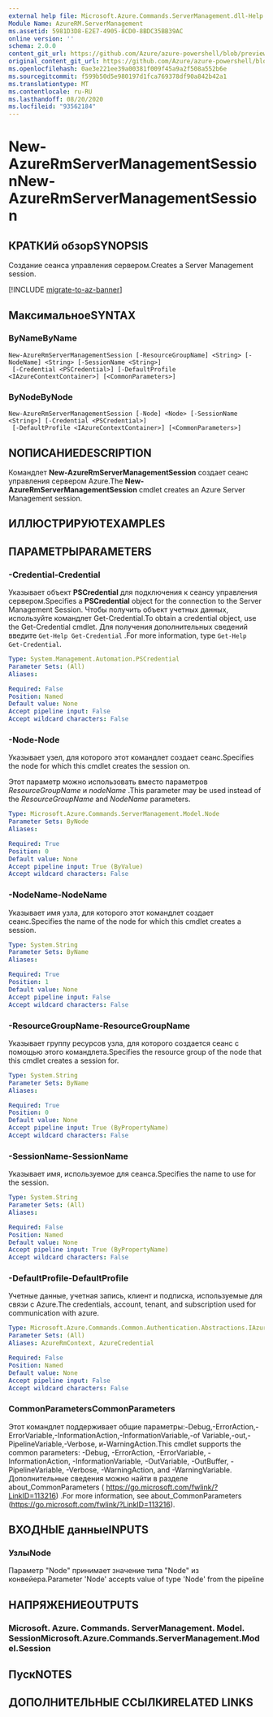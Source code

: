 ```yaml
---
external help file: Microsoft.Azure.Commands.ServerManagement.dll-Help.xml
Module Name: AzureRM.ServerManagement
ms.assetid: 5981D3D8-E2E7-4905-8CD0-8BDC35BB39AC
online version: ''
schema: 2.0.0
content_git_url: https://github.com/Azure/azure-powershell/blob/preview/src/ResourceManager/ServerManagement/Commands.ServerManagement/help/New-AzureRmServerManagementSession.md
original_content_git_url: https://github.com/Azure/azure-powershell/blob/preview/src/ResourceManager/ServerManagement/Commands.ServerManagement/help/New-AzureRmServerManagementSession.md
ms.openlocfilehash: 0ae3e221ee39a00381f009f45a9a2f508a552b6e
ms.sourcegitcommit: f599b50d5e980197d1fca769378df90a842b42a1
ms.translationtype: MT
ms.contentlocale: ru-RU
ms.lasthandoff: 08/20/2020
ms.locfileid: "93562184"
---
```

# <span data-ttu-id="be3cf-101">New-AzureRmServerManagementSession</span><span class="sxs-lookup"><span data-stu-id="be3cf-101">New-AzureRmServerManagementSession</span></span>

## <span data-ttu-id="be3cf-102">КРАТКИй обзор</span><span class="sxs-lookup"><span data-stu-id="be3cf-102">SYNOPSIS</span></span>
<span data-ttu-id="be3cf-103">Создание сеанса управления сервером.</span><span class="sxs-lookup"><span data-stu-id="be3cf-103">Creates a Server Management session.</span></span>

[!INCLUDE [migrate-to-az-banner](../../includes/migrate-to-az-banner.md)]

## <span data-ttu-id="be3cf-104">Максимальное</span><span class="sxs-lookup"><span data-stu-id="be3cf-104">SYNTAX</span></span>

### <span data-ttu-id="be3cf-105">ByName</span><span class="sxs-lookup"><span data-stu-id="be3cf-105">ByName</span></span>
```
New-AzureRmServerManagementSession [-ResourceGroupName] <String> [-NodeName] <String> [-SessionName <String>]
 [-Credential <PSCredential>] [-DefaultProfile <IAzureContextContainer>] [<CommonParameters>]
```

### <span data-ttu-id="be3cf-106">ByNode</span><span class="sxs-lookup"><span data-stu-id="be3cf-106">ByNode</span></span>
```
New-AzureRmServerManagementSession [-Node] <Node> [-SessionName <String>] [-Credential <PSCredential>]
 [-DefaultProfile <IAzureContextContainer>] [<CommonParameters>]
```

## <span data-ttu-id="be3cf-107">NОПИСАНИЕ</span><span class="sxs-lookup"><span data-stu-id="be3cf-107">DESCRIPTION</span></span>
<span data-ttu-id="be3cf-108">Командлет **New-AzureRmServerManagementSession** создает сеанс управления сервером Azure.</span><span class="sxs-lookup"><span data-stu-id="be3cf-108">The **New-AzureRmServerManagementSession** cmdlet creates an Azure Server Management session.</span></span>

## <span data-ttu-id="be3cf-109">ИЛЛЮСТРИРУЮТ</span><span class="sxs-lookup"><span data-stu-id="be3cf-109">EXAMPLES</span></span>

## <span data-ttu-id="be3cf-110">ПАРАМЕТРЫ</span><span class="sxs-lookup"><span data-stu-id="be3cf-110">PARAMETERS</span></span>

### <span data-ttu-id="be3cf-111">-Credential</span><span class="sxs-lookup"><span data-stu-id="be3cf-111">-Credential</span></span>
<span data-ttu-id="be3cf-112">Указывает объект **PSCredential** для подключения к сеансу управления сервером.</span><span class="sxs-lookup"><span data-stu-id="be3cf-112">Specifies a **PSCredential** object for the connection to the Server Management Session.</span></span>
<span data-ttu-id="be3cf-113">Чтобы получить объект учетных данных, используйте командлет Get-Credential.</span><span class="sxs-lookup"><span data-stu-id="be3cf-113">To obtain a credential object, use the Get-Credential cmdlet.</span></span>
<span data-ttu-id="be3cf-114">Для получения дополнительных сведений введите `Get-Help Get-Credential` .</span><span class="sxs-lookup"><span data-stu-id="be3cf-114">For more information, type `Get-Help Get-Credential`.</span></span>

```yaml
Type: System.Management.Automation.PSCredential
Parameter Sets: (All)
Aliases: 

Required: False
Position: Named
Default value: None
Accept pipeline input: False
Accept wildcard characters: False
```

### <span data-ttu-id="be3cf-115">-Node</span><span class="sxs-lookup"><span data-stu-id="be3cf-115">-Node</span></span>
<span data-ttu-id="be3cf-116">Указывает узел, для которого этот командлет создает сеанс.</span><span class="sxs-lookup"><span data-stu-id="be3cf-116">Specifies the node for which this cmdlet creates the session on.</span></span>

<span data-ttu-id="be3cf-117">Этот параметр можно использовать вместо параметров *ResourceGroupName* и *nodeName* .</span><span class="sxs-lookup"><span data-stu-id="be3cf-117">This parameter may be used instead of the *ResourceGroupName* and *NodeName* parameters.</span></span>

```yaml
Type: Microsoft.Azure.Commands.ServerManagement.Model.Node
Parameter Sets: ByNode
Aliases: 

Required: True
Position: 0
Default value: None
Accept pipeline input: True (ByValue)
Accept wildcard characters: False
```

### <span data-ttu-id="be3cf-118">-NodeName</span><span class="sxs-lookup"><span data-stu-id="be3cf-118">-NodeName</span></span>
<span data-ttu-id="be3cf-119">Указывает имя узла, для которого этот командлет создает сеанс.</span><span class="sxs-lookup"><span data-stu-id="be3cf-119">Specifies the name of the node for which this cmdlet creates a session.</span></span>

```yaml
Type: System.String
Parameter Sets: ByName
Aliases: 

Required: True
Position: 1
Default value: None
Accept pipeline input: False
Accept wildcard characters: False
```

### <span data-ttu-id="be3cf-120">-ResourceGroupName</span><span class="sxs-lookup"><span data-stu-id="be3cf-120">-ResourceGroupName</span></span>
<span data-ttu-id="be3cf-121">Указывает группу ресурсов узла, для которого создается сеанс с помощью этого командлета.</span><span class="sxs-lookup"><span data-stu-id="be3cf-121">Specifies the resource group of the node that this cmdlet creates a session for.</span></span>

```yaml
Type: System.String
Parameter Sets: ByName
Aliases: 

Required: True
Position: 0
Default value: None
Accept pipeline input: True (ByPropertyName)
Accept wildcard characters: False
```

### <span data-ttu-id="be3cf-122">-SessionName</span><span class="sxs-lookup"><span data-stu-id="be3cf-122">-SessionName</span></span>
<span data-ttu-id="be3cf-123">Указывает имя, используемое для сеанса.</span><span class="sxs-lookup"><span data-stu-id="be3cf-123">Specifies the name to use for the session.</span></span>

```yaml
Type: System.String
Parameter Sets: (All)
Aliases: 

Required: False
Position: Named
Default value: None
Accept pipeline input: True (ByPropertyName)
Accept wildcard characters: False
```

### <span data-ttu-id="be3cf-124">-DefaultProfile</span><span class="sxs-lookup"><span data-stu-id="be3cf-124">-DefaultProfile</span></span>
<span data-ttu-id="be3cf-125">Учетные данные, учетная запись, клиент и подписка, используемые для связи с Azure.</span><span class="sxs-lookup"><span data-stu-id="be3cf-125">The credentials, account, tenant, and subscription used for communication with azure.</span></span>

```yaml
Type: Microsoft.Azure.Commands.Common.Authentication.Abstractions.IAzureContextContainer
Parameter Sets: (All)
Aliases: AzureRmContext, AzureCredential

Required: False
Position: Named
Default value: None
Accept pipeline input: False
Accept wildcard characters: False
```

### <span data-ttu-id="be3cf-126">CommonParameters</span><span class="sxs-lookup"><span data-stu-id="be3cf-126">CommonParameters</span></span>
<span data-ttu-id="be3cf-127">Этот командлет поддерживает общие параметры:-Debug,-ErrorAction,-ErrorVariable,-InformationAction,-InformationVariable,-of Variable,-out,-PipelineVariable,-Verbose, и-WarningAction.</span><span class="sxs-lookup"><span data-stu-id="be3cf-127">This cmdlet supports the common parameters: -Debug, -ErrorAction, -ErrorVariable, -InformationAction, -InformationVariable, -OutVariable, -OutBuffer, -PipelineVariable, -Verbose, -WarningAction, and -WarningVariable.</span></span> <span data-ttu-id="be3cf-128">Дополнительные сведения можно найти в разделе about_CommonParameters ( https://go.microsoft.com/fwlink/?LinkID=113216) .</span><span class="sxs-lookup"><span data-stu-id="be3cf-128">For more information, see about_CommonParameters (https://go.microsoft.com/fwlink/?LinkID=113216).</span></span>

## <span data-ttu-id="be3cf-129">ВХОДНЫЕ данные</span><span class="sxs-lookup"><span data-stu-id="be3cf-129">INPUTS</span></span>

### <span data-ttu-id="be3cf-130">Узлы</span><span class="sxs-lookup"><span data-stu-id="be3cf-130">Node</span></span>
<span data-ttu-id="be3cf-131">Параметр "Node" принимает значение типа "Node" из конвейера.</span><span class="sxs-lookup"><span data-stu-id="be3cf-131">Parameter 'Node' accepts value of type 'Node' from the pipeline</span></span>

## <span data-ttu-id="be3cf-132">НАПРЯЖЕНИЕ</span><span class="sxs-lookup"><span data-stu-id="be3cf-132">OUTPUTS</span></span>

### <span data-ttu-id="be3cf-133">Microsoft. Azure. Commands. ServerManagement. Model. Session</span><span class="sxs-lookup"><span data-stu-id="be3cf-133">Microsoft.Azure.Commands.ServerManagement.Model.Session</span></span>

## <span data-ttu-id="be3cf-134">Пуск</span><span class="sxs-lookup"><span data-stu-id="be3cf-134">NOTES</span></span>

## <span data-ttu-id="be3cf-135">ДОПОЛНИТЕЛЬНЫЕ ССЫЛКИ</span><span class="sxs-lookup"><span data-stu-id="be3cf-135">RELATED LINKS</span></span>

